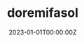 ---
title: "doremifasol" 
summary: |
    Le package <i class="fa-brands fa-r-project"></i> `Doremifasol`
    facilite la récupération des données Insee pour les data scientists.
    La librairie est _open source_, disponible sur <i class="fa-brands fa-github"></i>.
tags:
- R
- doremifasol
- Open Data
- Insee
date: "2023-01-01T00:00:00Z"

# Optional external URL for project (replaces project detail page).
external_link: "https://inseefrlab.github.io/DoReMIFaSol/"

image:
  caption: 
  focal_point: Smart

links:
- name: Documentation
  url: https://inseefrlab.github.io/DoReMIFaSol/
url_code: "https://github.com/InseeFrLab/DoReMIFaSol"
url_pdf: ""
url_slides: ""
url_video: ""

# Slides (optional).
#   Associate this project with Markdown slides.
#   Simply enter your slide deck's filename without extension.
#   E.g. `slides = "example-slides"` references `content/slides/example-slides.md`.
#   Otherwise, set `slides = ""`.
# slides: example
---